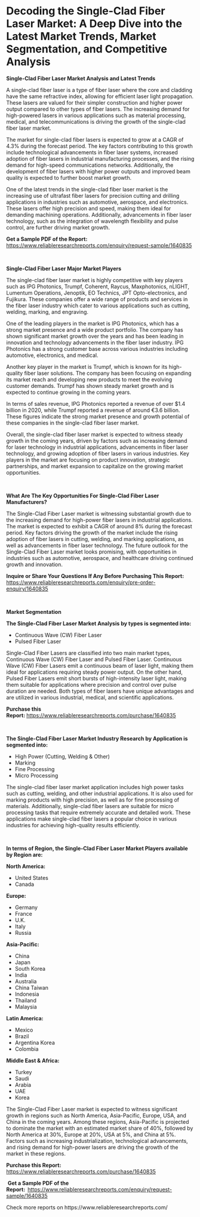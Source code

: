<p><h1>Decoding the Single-Clad Fiber Laser Market: A Deep Dive into the Latest Market Trends, Market Segmentation, and Competitive Analysis</h1></p><p><strong>Single-Clad Fiber Laser Market Analysis and Latest Trends</strong></p>
<p><p>A single-clad fiber laser is a type of fiber laser where the core and cladding have the same refractive index, allowing for efficient laser light propagation. These lasers are valued for their simpler construction and higher power output compared to other types of fiber lasers. The increasing demand for high-powered lasers in various applications such as material processing, medical, and telecommunications is driving the growth of the single-clad fiber laser market.</p><p>The market for single-clad fiber lasers is expected to grow at a CAGR of 4.3% during the forecast period. The key factors contributing to this growth include technological advancements in fiber laser systems, increased adoption of fiber lasers in industrial manufacturing processes, and the rising demand for high-speed communications networks. Additionally, the development of fiber lasers with higher power outputs and improved beam quality is expected to further boost market growth.</p><p>One of the latest trends in the single-clad fiber laser market is the increasing use of ultrafast fiber lasers for precision cutting and drilling applications in industries such as automotive, aerospace, and electronics. These lasers offer high precision and speed, making them ideal for demanding machining operations. Additionally, advancements in fiber laser technology, such as the integration of wavelength flexibility and pulse control, are further driving market growth.</p></p>
<p><strong>Get a Sample PDF of the Report:&nbsp;</strong> <a href="https://www.reliableresearchreports.com/enquiry/request-sample/1640835">https://www.reliableresearchreports.com/enquiry/request-sample/1640835</a></p>
<p>&nbsp;</p>
<p><strong>Single-Clad Fiber Laser Major Market Players</strong></p>
<p><p>The single-clad fiber laser market is highly competitive with key players such as IPG Photonics, Trumpf, Coherent, Raycus, Maxphotonics, nLIGHT, Lumentum Operations, Jenoptik, EO Technics, JPT Opto-electronics, and Fujikura. These companies offer a wide range of products and services in the fiber laser industry which cater to various applications such as cutting, welding, marking, and engraving.</p><p>One of the leading players in the market is IPG Photonics, which has a strong market presence and a wide product portfolio. The company has shown significant market growth over the years and has been leading in innovation and technology advancements in the fiber laser industry. IPG Photonics has a strong customer base across various industries including automotive, electronics, and medical.</p><p>Another key player in the market is Trumpf, which is known for its high-quality fiber laser solutions. The company has been focusing on expanding its market reach and developing new products to meet the evolving customer demands. Trumpf has shown steady market growth and is expected to continue growing in the coming years.</p><p>In terms of sales revenue, IPG Photonics reported a revenue of over $1.4 billion in 2020, while Trumpf reported a revenue of around €3.6 billion. These figures indicate the strong market presence and growth potential of these companies in the single-clad fiber laser market.</p><p>Overall, the single-clad fiber laser market is expected to witness steady growth in the coming years, driven by factors such as increasing demand for laser technology in industrial applications, advancements in fiber laser technology, and growing adoption of fiber lasers in various industries. Key players in the market are focusing on product innovation, strategic partnerships, and market expansion to capitalize on the growing market opportunities.</p></p>
<p>&nbsp;</p>
<p><strong>What Are The Key Opportunities For Single-Clad Fiber Laser Manufacturers?</strong></p>
<p><p>The Single-Clad Fiber Laser market is witnessing substantial growth due to the increasing demand for high-power fiber lasers in industrial applications. The market is expected to exhibit a CAGR of around 8% during the forecast period. Key factors driving the growth of the market include the rising adoption of fiber lasers in cutting, welding, and marking applications, as well as advancements in fiber laser technology. The future outlook for the Single-Clad Fiber Laser market looks promising, with opportunities in industries such as automotive, aerospace, and healthcare driving continued growth and innovation.</p></p>
<p><strong>Inquire or Share Your Questions If Any Before Purchasing This Report:</strong> <a href="https://www.reliableresearchreports.com/enquiry/pre-order-enquiry/1640835">https://www.reliableresearchreports.com/enquiry/pre-order-enquiry/1640835</a></p>
<p>&nbsp;</p>
<p><strong>Market Segmentation</strong></p>
<p><strong>The Single-Clad Fiber Laser Market Analysis by types is segmented into:</strong></p>
<p><ul><li>Continuous Wave (CW) Fiber Laser</li><li>Pulsed Fiber Laser</li></ul></p>
<p><p>Single-Clad Fiber Lasers are classified into two main market types, Continuous Wave (CW) Fiber Laser and Pulsed Fiber Laser. Continuous Wave (CW) Fiber Lasers emit a continuous beam of laser light, making them ideal for applications requiring steady power output. On the other hand, Pulsed Fiber Lasers emit short bursts of high-intensity laser light, making them suitable for applications where precision and control over pulse duration are needed. Both types of fiber lasers have unique advantages and are utilized in various industrial, medical, and scientific applications.</p></p>
<p><strong>Purchase this Report:&nbsp;</strong><a href="https://www.reliableresearchreports.com/purchase/1640835">https://www.reliableresearchreports.com/purchase/1640835</a></p>
<p>&nbsp;</p>
<p><strong>The Single-Clad Fiber Laser Market Industry Research by Application is segmented into:</strong></p>
<p><ul><li>High Power (Cutting, Welding & Other)</li><li>Marking</li><li>Fine Processing</li><li>Micro Processing</li></ul></p>
<p><p>The single-clad fiber laser market application includes high power tasks such as cutting, welding, and other industrial applications. It is also used for marking products with high precision, as well as for fine processing of materials. Additionally, single-clad fiber lasers are suitable for micro processing tasks that require extremely accurate and detailed work. These applications make single-clad fiber lasers a popular choice in various industries for achieving high-quality results efficiently.</p></p>
<p>&nbsp;</p>
<p><strong>In terms of Region, the Single-Clad Fiber Laser Market Players available by Region are:</strong></p>
<p>
    <p> <strong> North America: </strong>
        <ul>
            <li>United States</li>
            <li>Canada</li>
        </ul>
        </p> 
    <p> <strong> Europe: </strong>
        <ul>
            <li>Germany</li>
            <li>France</li>
            <li>U.K.</li>
            <li>Italy</li>
            <li>Russia</li>
        </ul>
        </p> 
    <p> <strong> Asia-Pacific: </strong>
        <ul>
            <li>China</li>
            <li>Japan</li>
            <li>South Korea</li>
            <li>India</li>
            <li>Australia</li>
            <li>China Taiwan</li>
            <li>Indonesia</li>
            <li>Thailand</li>
            <li>Malaysia</li>
        </ul>
        </p> 
    <p> <strong> Latin America: </strong>
        <ul>
            <li>Mexico</li>
            <li>Brazil</li>
            <li>Argentina Korea</li>
            <li>Colombia</li>
        </ul>
        </p> 
    <p> <strong> Middle East & Africa: </strong>
        <ul>
            <li>Turkey</li>
            <li>Saudi</li>
            <li>Arabia</li>
            <li>UAE</li>
            <li>Korea</li>
        </ul>
    </p>
    </p>
<p><p>The Single-Clad Fiber Laser market is expected to witness significant growth in regions such as North America, Asia-Pacific, Europe, USA, and China in the coming years. Among these regions, Asia-Pacific is projected to dominate the market with an estimated market share of 40%, followed by North America at 30%, Europe at 20%, USA at 5%, and China at 5%. Factors such as increasing industrialization, technological advancements, and rising demand for high-power lasers are driving the growth of the market in these regions.</p></p>
<p><strong>Purchase this Report: </strong><a href="https://www.reliableresearchreports.com/purchase/1640835">https://www.reliableresearchreports.com/purchase/1640835</a></p>
<p>&nbsp;<strong>Get a Sample PDF of the Report:&nbsp;&nbsp;</strong><a href="https://www.reliableresearchreports.com/enquiry/request-sample/1640835">https://www.reliableresearchreports.com/enquiry/request-sample/1640835</a></p>
<p><strong></strong></p>
<p>Check more reports on https://www.reliableresearchreports.com/</p>